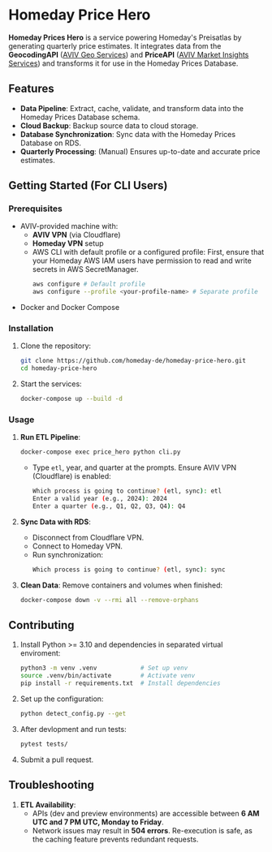 # Homeday Price Hero

**Homeday Prices Hero** is a service powering Homeday's Preisatlas by generating quarterly price estimates. It integrates data from the **GeocodingAPI** ([AVIV Geo Services](https://avivgroup.atlassian.net/wiki/spaces/AGRS/pages/204505110/AVIV+Geo+Services)) and **PriceAPI** ([AVIV Market Insights Services](https://avivgroup.atlassian.net/wiki/spaces/AGRS/pages/490111012/AVIV+Market+Insights+Services)) and transforms it for use in the Homeday Prices Database.

## Features

- **Data Pipeline**: Extract, cache, validate, and transform data into the Homeday Prices Database schema.
- **Cloud Backup**: Backup source data to cloud storage.
- **Database Synchronization**: Sync data with the Homeday Prices Database on RDS.
- **Quarterly Processing**: (Manual) Ensures up-to-date and accurate price estimates.

## Getting Started (For CLI Users)

### Prerequisites

- AVIV-provided machine with:
  - **AVIV VPN** (via Cloudflare)
  - **Homeday VPN** setup
  - AWS CLI with default profile or a configured profile:
    First, ensure that your Homeday AWS IAM users have permission to read and write secrets in AWS SecretManager.
    ```bash
    aws configure # Default profile
    aws configure --profile <your-profile-name> # Separate profile
    ```
- Docker and Docker Compose

### Installation

1. Clone the repository:
   ```bash
   git clone https://github.com/homeday-de/homeday-price-hero.git
   cd homeday-price-hero
   ```
2. Start the services:
   ```bash
   docker-compose up --build -d
   ```

### Usage

1. **Run ETL Pipeline**:
   ```bash
   docker-compose exec price_hero python cli.py
   ```
   - Type `etl`, year, and quarter at the prompts. Ensure AVIV VPN (Cloudflare) is enabled:
     ```bash
     Which process is going to continue? (etl, sync): etl
     Enter a valid year (e.g., 2024): 2024
     Enter a quarter (e.g., Q1, Q2, Q3, Q4): Q4
     ```

2. **Sync Data with RDS**:
   - Disconnect from Cloudflare VPN.
   - Connect to Homeday VPN.
   - Run synchronization:
     ```bash
     Which process is going to continue? (etl, sync): sync
     ```

3. **Clean Data**:
   Remove containers and volumes when finished:
   ```bash
   docker-compose down -v --rmi all --remove-orphans
   ```

## Contributing

1. Install Python >= 3.10 and dependencies in separated virtual enviroment:
   ```bash
   python3 -m venv .venv            # Set up venv
   source .venv/bin/activate        # Activate venv
   pip install -r requirements.txt  # Install dependencies
   ```
2. Set up the configuration:
   ```bash
   python detect_config.py --get
   ```
3. After devlopment and run tests:
   ```bash
   pytest tests/
   ```
4. Submit a pull request.

## Troubleshooting

1. **ETL Availability**:
   - APIs (dev and preview environments) are accessible between **6 AM UTC and 7 PM UTC, Monday to Friday**.
   - Network issues may result in **504 errors**. Re-execution is safe, as the caching feature prevents redundant requests.
